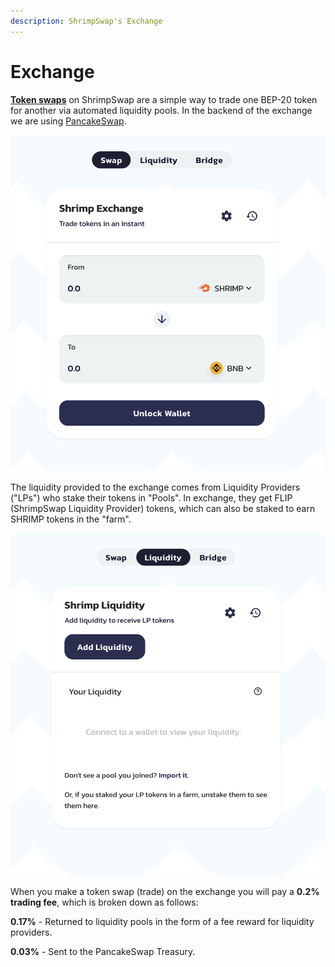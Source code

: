 ```yaml
---
description: ShrimpSwap's Exchange
---
```


# Exchange

[**Token swaps**](https://exchange.shrimpswap.finance/#/swap) on ShrimpSwap are a simple way to trade one BEP-20 token for another via automated liquidity pools. In the backend of the exchange we are using [PancakeSwap](https://pancakeswap.finance/).

![ShrimpSwap Exchange UI](../.gitbook/assets/shrimpswap-swap.png)

The liquidity provided to the exchange comes from Liquidity Providers \("LPs"\) who stake their tokens in "Pools". In exchange, they get FLIP \(ShrimpSwap Liquidity Provider\) tokens, which can also be staked to earn SHRIMP tokens in the "farm".

![ShrimpSwap Liquidity UI](../.gitbook/assets/shrimpswap-liquidity.png)

When you make a token swap \(trade\) on the exchange you will pay a **0.2% trading fee**, which is broken down as follows:

**0.17%** - Returned to liquidity pools in the form of a fee reward for liquidity providers.

**0.03%** - Sent to the PancakeSwap Treasury.
